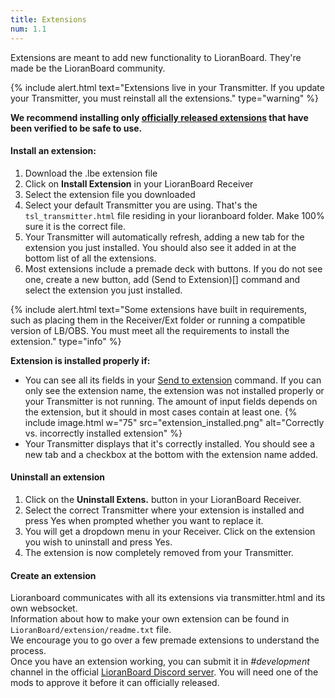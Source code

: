 ```yaml
---
title: Extensions
num: 1.1
---
```


Extensions are meant to add new functionality to LioranBoard. They're made be the LioranBoard community.

{% include alert.html text="Extensions live in your Transmitter. If you update your Transmitter, you must reinstall all the extensions." type="warning" %} 

**We recommend installing only [officially released extensions]() that have been verified to be safe to use.**

#### Install an extension:

1. Download the .lbe extension file
2. Click on **Install Extension** in your LioranBoard Receiver
3. Select the extension file you downloaded
4. Select your default Transmitter you are using. That's the `tsl_transmitter.html` file residing in your lioranboard folder. Make 100% sure it is the correct file.
5. Your Transmitter will automatically refresh, adding a new tab for the extension you just installed. You should also see it added in at the bottom list of all the extensions.
6. Most extensions include a premade deck with buttons. If you do not see one, create a new button, add (Send to Extension)[]  command and select the extension you just installed.

{% include alert.html text="Some extensions have built in requirements, such as placing them in the Receiver/Ext folder or running a compatible version of LB/OBS. You must meet all the requirements to install the extension." type="info" %} 


**Extension is installed properly if:**

- You can see all its fields in your [Send to extension]() command. If you can only see the extension name, the extension was not installed properly or your Transmitter is not running. The amount of input fields depends on the extension, but it should in most cases contain at least one.
  {% include image.html w="75" src="extension_installed.png" alt="Correctly vs. incorrectly installed extension" %}
- Your Transmitter displays that it's correctly installed. You should see a new tab and a checkbox at the bottom with the extension name added.

#### Uninstall an extension
1. Click on the **Uninstall Extens.** button in your LioranBoard Receiver.
2. Select the correct Transmitter where your extension is installed and press Yes when prompted whether you want to replace it.
3. You will get a dropdown menu in your Receiver. Click on the extension you wish to uninstall and press Yes.
4. The extension is now completely removed from your Transmitter. 

#### Create an extension
Lioranboard communicates with all its extensions via transmitter.html and its own websocket.\
Information about how to make your own extension can be found in `LioranBoard/extension/readme.txt` file.\
We encourage you to go over a few premade extensions to understand the process.\
Once you have an extension working, you can submit it in *#development* channel in the official [LioranBoard Discord server](https://discord.gg/dXez8Zh). You will need one of the mods to approve it before it can officially released. 
